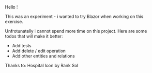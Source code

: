 ﻿Hello !

This was an experiment - i wanted to try Blazor when working on this exercise.

Unfrotunatelly i cannot spend more time on this project. Here are some todos that will make it better:
- Add tests
- Add delete / edit operation
- Add other entities and relations



Thanks to:
Hospital Icon by Rank Sol
